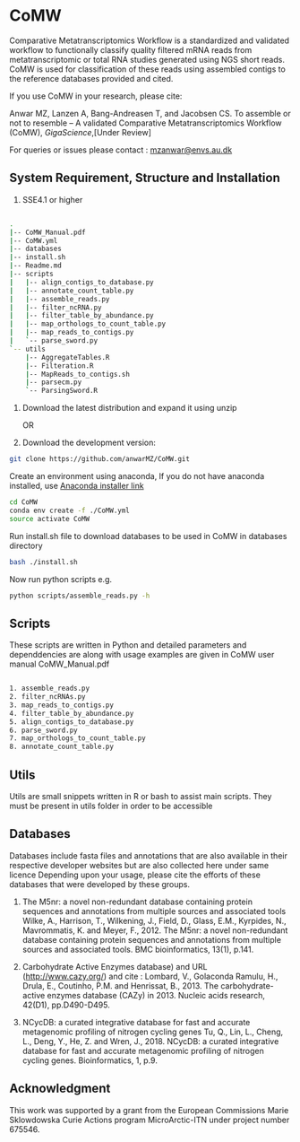 # CoMW

Comparative Metatranscriptomics Workflow is a standardized and validated workflow to functionally classify quality filtered mRNA reads from metatranscriptomic or total RNA studies generated using NGS short reads. CoMW is used for classification of these reads using assembled contigs to the reference databases provided and cited. 

If you use CoMW in your research, please cite:

Anwar MZ, Lanzen A, Bang-Andreasen T, and Jacobsen CS. To assemble or not to resemble – A validated Comparative Metatranscriptomics Workflow (CoMW), _GigaScience_,[Under Review]


For queries or issues please contact : mzanwar@envs.au.dk

## System Requirement, Structure and Installation

1. SSE4.1 or higher

```bash

.
|-- CoMW_Manual.pdf
|-- CoMW.yml
|-- databases
|-- install.sh
|-- Readme.md
|-- scripts
|   |-- align_contigs_to_database.py
|   |-- annotate_count_table.py
|   |-- assemble_reads.py
|   |-- filter_ncRNA.py
|   |-- filter_table_by_abundance.py
|   |-- map_orthologs_to_count_table.py
|   |-- map_reads_to_contigs.py
|   `-- parse_sword.py
`-- utils
    |-- AggregateTables.R
    |-- Filteration.R
    |-- MapReads_to_contigs.sh
    |-- parsecm.py
    `-- ParsingSword.R
```

1. Download the latest distribution and expand it using unzip

	OR 

2. Download the development version:

```bash
git clone https://github.com/anwarMZ/CoMW.git
```

Create an environment using anaconda, If you do not have anaconda installed, use [Anaconda installer link](https://docs.anaconda.com/anaconda/install/linux/)

```bash
cd CoMW
conda env create -f ./CoMW.yml
source activate CoMW
```
Run install.sh file to download databases to be used in CoMW in databases directory
```bash
bash ./install.sh
```

Now run python scripts e.g.
```bash
python scripts/assemble_reads.py -h 
```


## Scripts

These scripts are written in Python and detailed parameters and dependdencies are along with usage examples are given in CoMW user manual CoMW_Manual.pdf

```bash

1. assemble_reads.py
2. filter_ncRNAs.py
3. map_reads_to_contigs.py
4. filter_table_by_abundance.py
5. align_contigs_to_database.py
6. parse_sword.py
7. map_orthologs_to_count_table.py
8. annotate_count_table.py

```

## Utils

Utils are small snippets written in R or bash to assist main scripts.
They must be present in utils folder in order to be accessible


## Databases 

Databases include fasta files and annotations that are also available in their respective developer websites but are also collected here under same licence Depending upon your usage, please cite the efforts of these databases that were developed by these groups.

1. The M5nr: a novel non-redundant database containing protein sequences and annotations from multiple sources and associated tools
Wilke, A., Harrison, T., Wilkening, J., Field, D., Glass, E.M., Kyrpides, N., Mavrommatis, K. and Meyer, F., 2012. The M5nr: a novel non-redundant database containing protein sequences and annotations from multiple sources and associated tools. BMC bioinformatics, 13(1), p.141.


2. Carbohydrate Active Enzymes database) and URL (http://www.cazy.org/) and cite :
Lombard, V., Golaconda Ramulu, H., Drula, E., Coutinho, P.M. and Henrissat, B., 2013. The carbohydrate-active enzymes database (CAZy) in 2013. Nucleic acids research, 42(D1), pp.D490-D495. 


3. NCycDB: a curated integrative database for fast and accurate metagenomic profiling of nitrogen cycling genes
Tu, Q., Lin, L., Cheng, L., Deng, Y., He, Z. and Wren, J., 2018. NCycDB: a curated integrative database for fast and accurate metagenomic profiling of nitrogen cycling genes. Bioinformatics, 1, p.9.


## Acknowledgment

This work was supported by a grant from the European Commissions Marie Sklowdowska Curie Actions program MicroArctic-ITN under project number 675546.

